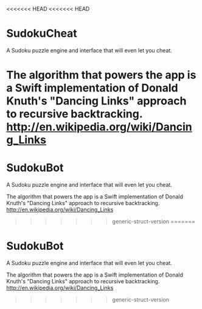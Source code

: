 <<<<<<< HEAD
<<<<<<< HEAD
# SudokuCheat
A Sudoku puzzle engine and interface that will even let you cheat.

The algorithm that powers the app is a Swift implementation of Donald Knuth's "Dancing Links" approach to recursive backtracking. http://en.wikipedia.org/wiki/Dancing_Links
=======
# SudokuBot
A Sudoku puzzle engine and interface that will even let you cheat.

The algorithm that powers the app is a Swift implementation of Donald Knuth's "Dancing Links" approach to recursive 
backtracking. http://en.wikipedia.org/wiki/Dancing_Links

>>>>>>> generic-struct-version
=======
# SudokuBot
A Sudoku puzzle engine and interface that will even let you cheat.

The algorithm that powers the app is a Swift implementation of Donald Knuth's "Dancing Links" approach to recursive 
backtracking. http://en.wikipedia.org/wiki/Dancing_Links

>>>>>>> generic-struct-version
